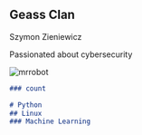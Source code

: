 ## Geass Clan
Szymon Zieniewicz

Passionated about cybersecurity
<script src="https://platform.linkedin.com/badges/js/profile.js" async defer type="text/javascript"></script>


![mrrobot](https://user-images.githubusercontent.com/64652568/98461315-77533c80-21ab-11eb-851f-bfc2bb511513.gif)


```markdown
### count

# Python
## Linux
### Machine Learning




```
